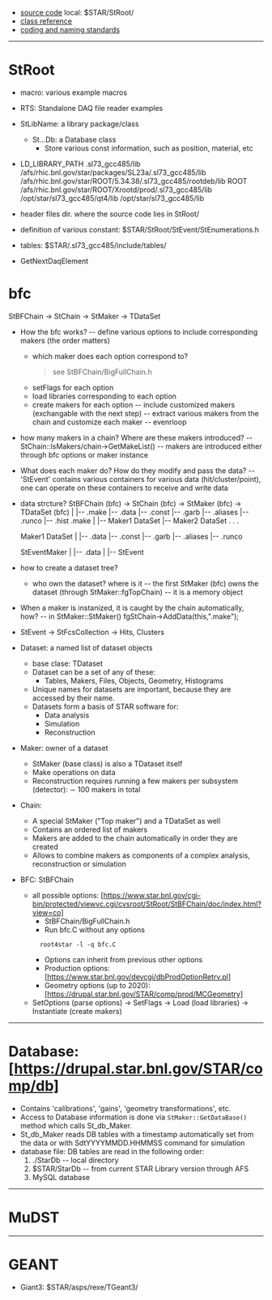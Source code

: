 * [source code](https://github.com/star-bnl/star-sw)
  local: $STAR/StRoot/
* [class reference](https://www.star.bnl.gov/webdata/dox/html/annotated.html)
* [coding and naming standards](https://drupal.star.bnl.gov/STAR/comp/sofi/soft-n-libs/standards)

------------------------------------------------------------------------------
# StRoot
  * macro: various example macros
  * RTS: Standalone DAQ file reader examples
  * StLibName: a library package/class
    * St...Db: a Database class
      * Store various const information, such as position, material, etc 

  * LD_LIBRARY_PATH
    .sl73_gcc485/lib
    /afs/rhic.bnl.gov/star/packages/SL23a/.sl73_gcc485/lib
    /afs/rhic.bnl.gov/star/ROOT/5.34.38/.sl73_gcc485/rootdeb/lib
    ROOT
    /afs/rhic.bnl.gov/star/ROOT/Xrootd/prod/.sl73_gcc485/lib
    /opt/star/sl73_gcc485/qt4/lib
    /opt/star/sl73_gcc485/lib
  * header files
    dir. where the source code lies in
    StRoot/
* definition of various constant:
    $STAR/StRoot/StEvent/StEnumerations.h
* tables:
    $STAR/.sl73_gcc485/include/tables/


* GetNextDaqElement


# bfc
StBFChain -> StChain -> StMaker -> TDataSet 
* How the bfc works?
    -- define various options to include corresponding makers (the order matters)
	* which maker does each option correspond to?
	    > see StBFChain/BigFullChain.h
	* setFlags for each option
	* load libraries corresponding to each option
	* create makers for each option
    -- include customized makers (exchangable with the next step)
    -- extract various makers from the chain and customize each maker
    -- evenrloop

* how many makers in a chain? Where are these makers introduced?
    -- StChain::lsMakers/chain->GetMakeList()
    -- makers are introduced either through bfc options or maker instance
* What does each maker do? How do they modify and pass the data?
    -- 'StEvent' contains various containers for various data (hit/cluster/point),
       one can operate on these containers to receive and write data
* data strcture?
    StBFChain (bfc) -> StChain (bfc) -> StMaker (bfc) -> TDataSet (bfc)
							    |
							    |-- .make
							    |-- .data
							    |-- .const
							    |-- .garb
							    |-- .aliases
							    |-- .runco
							    |-- .hist
    .make
      |
      |-- Maker1 DataSet
      |-- Maker2 DataSet
      .
      .
      .

    Maker1 DataSet
	|
	|-- .data
	|-- .const
	|-- .garb
	|-- .aliases
	|-- .runco

    StEventMaker
	|
	|-- .data
	      |
	      |-- StEvent

* how to create a dataset tree?
    * who own the dataset? where is it
	-- the first StMaker (bfc) owns the dataset (through StMaker::fgTopChain)
	-- it is a memory object
* When a maker is instanized, it is caught by the chain automatically, how?
    -- in StMaker::StMaker()
	fgStChain->AddData(this,".make"); 
* StEvent -> StFcsCollection -> Hits, Clusters

* Dataset: a named list of dataset objects
  * base clase: TDataset
  * Dataset can be a set of any of these:
    * Tables, Makers, Files, Objects, Geometry, Histograms
  * Unique names for datasets are important, because they are accessed by their name.
  * Datasets form a basis of STAR software for:
      * Data analysis
      * Simulation
      * Reconstruction
* Maker: owner of a dataset
  * StMaker (base class) is also a TDataset itself
  * Make operations on data
  * Reconstruction requires running a few makers per subsystem (detector): ∼ 100 makers in total
* Chain:
  * A special StMaker ("Top maker") and a TDataSet as well
  * Contains an ordered list of makers
  * Makers are added to the chain automatically in order they are created
  * Allows to combine makers as components of a complex analysis, reconstruction or simulation
* BFC: StBFChain
  * all possible options: [https://www.star.bnl.gov/cgi-bin/protected/viewvc.cgi/cvsroot/StRoot/StBFChain/doc/index.html?view=co]
    * StBFChain/BigFullChain.h
    * Run bfc.C without any options
    ```
      root4star -l -q bfc.C
    ```
    * Options can inherit from previous other options
    * Production options: [https://www.star.bnl.gov/devcgi/dbProdOptionRetrv.pl]
    * Geometry options (up to 2020): [https://drupal.star.bnl.gov/STAR/comp/prod/MCGeometry]
  * SetOptions (parse options) -> SetFlags -> Load (load libraries) -> Instantiate (create makers)



------------------------------------------------------------------------------
# Database: [https://drupal.star.bnl.gov/STAR/comp/db]
  * Contains 'calibrations', 'gains', 'geometry transformations', etc.
  * Access to Database information is done via `StMaker::GetDataBase()` method
    which calls St_db_Maker.
  * St_db_Maker reads DB tables with a timestamp automatically set from the data
    or with SdtYYYYMMDD.HHMMSS command for simulation
  * database file: DB tables are read in the following order:
    1. ./StarDb -- local directory
    2. $STAR/StarDb -- from current STAR Library version through AFS
    3. MySQL database 

------------------------------------------------------------------------------
# MuDST

------------------------------------------------------------------------------
# GEANT
* Giant3: $STAR/asps/rexe/TGeant3/
